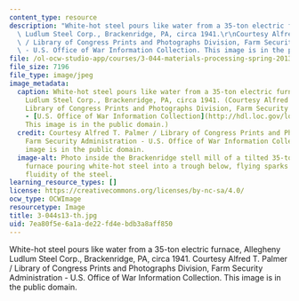```yaml
---
content_type: resource
description: "White-hot steel pours like water from a 35-ton electric furnace, Allegheny\
  \ Ludlum Steel Corp., Brackenridge, PA, circa 1941.\r\nCourtesy Alfred T. Palmer\
  \ / Library of Congress Prints and Photographs Division, Farm Security Administration\
  \ - U.S. Office of War Information Collection. This image is in the public domain."
file: /ol-ocw-studio-app/courses/3-044-materials-processing-spring-2013/7ea80f5e6a1ade22fd4ebdb3a8aff850_3-044s13-th.jpg
file_size: 7196
file_type: image/jpeg
image_metadata:
  caption: White-hot steel pours like water from a 35-ton electric furnace, Allegheny
    Ludlum Steel Corp., Brackenridge, PA, circa 1941. (Courtesy Alfred T. Palmer /
    Library of Congress Prints and Photographs Division, Farm Security Administration
    - [U.S. Office of War Information Collection](http://hdl.loc.gov/loc.pnp/fsac.1a35062).
    This image is in the public domain.)
  credit: Courtesy Alfred T. Palmer / Library of Congress Prints and Photographs Division,
    Farm Security Administration - U.S. Office of War Information Collection. This
    image is in the public domain.
  image-alt: Photo inside the Brackenridge stell mill of a tilted 35-ton electric
    furnace pouring white-hot steel into a trough below, flying sparks indicate the
    fluidity of the steel.
learning_resource_types: []
license: https://creativecommons.org/licenses/by-nc-sa/4.0/
ocw_type: OCWImage
resourcetype: Image
title: 3-044s13-th.jpg
uid: 7ea80f5e-6a1a-de22-fd4e-bdb3a8aff850
---
```

White-hot steel pours like water from a 35-ton electric furnace, Allegheny Ludlum Steel Corp., Brackenridge, PA, circa 1941.
Courtesy Alfred T. Palmer / Library of Congress Prints and Photographs Division, Farm Security Administration - U.S. Office of War Information Collection. This image is in the public domain.